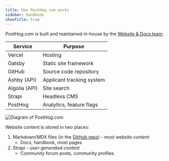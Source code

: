 ```yaml
---
title: How PostHog.com works
sidebar: Handbook
showTitle: true
---
```


PostHog.com is built and maintained in-house by the [Website & Docs team](/teams/website-docs).

| Service 	| Purpose 	|
|---	|---	|
| Vercel 	| Hosting 	|
| Gatsby 	| Static site framework 	|
| GitHub 	| Source code repository 	|
| Ashby (API) 	| Applicant tracking system 	|
| Algolia (API) 	| Site search 	|
| Strapi 	| Headless CMS 	|
| PostHog 	| Analytics, feature flags 	|

![Diagram of PostHog.com](https://res.cloudinary.com/dmukukwp6/image/upload/v1710055416/posthog.com/contents/images/docs/contribute/website-diagram.png)

Website content is stored in two places:

1. Markdown/MDX files (in the [GitHub repo](https://github.com/posthog/posthog.com/)) - _most website content_
    - Docs, handbook, most pages
1. Strapi - _user-generated content_
    - Community forum posts, community profiles
